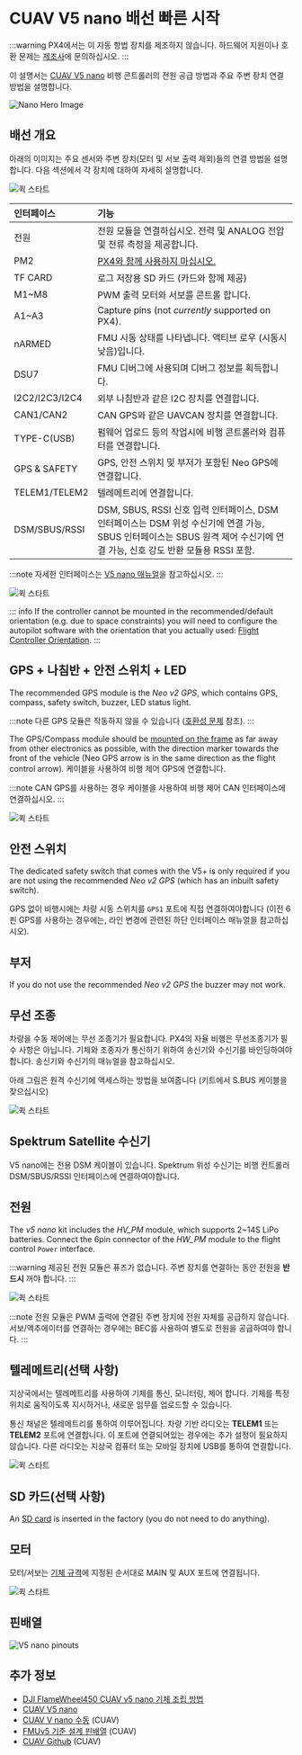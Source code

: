 # CUAV V5 nano 배선 빠른 시작

:::warning PX4에서는 이 자동 항법 장치를 제조하지 않습니다. 하드웨어 지원이나 호환 문제는 [제조사](https://store.cuav.net/)에 문의하십시오.
:::

이 설명서는 [ CUAV V5 nano](../flight_controller/cuav_v5_nano.md) 비행 콘트롤러의 전원 공급 방법과 주요 주변 장치 연결 방법을 설명합니다.

![Nano Hero Image](../../assets/flight_controller/cuav_v5_nano/v5_nano_01.png)

## 배선 개요

아래의 이미지는 주요 센서와 주변 장치(모터 및 서보 출력 제외)들의 연결 방법을 설명합니다. 다음 섹션에서 각 장치에 대하여 자세히 설명합니다.

![퀵 스타트](../../assets/flight_controller/cuav_v5_nano/connection/v5_nano_quickstart_02.png)

| 인터페이스           | 기능                                                                                                                  |
|:--------------- |:------------------------------------------------------------------------------------------------------------------- |
| 전원              | 전원 모듈을 연결하십시오. 전력 및 ANALOG 전압 및 전류 측정을 제공합니다.                                                                       |
| PM2             | [PX4와 함께 사용하지 마십시오.](../flight_controller/cuav_v5_nano.md#compatibility_pm2)                                        |
| TF CARD         | 로그 저장용 SD 카드 (카드와 함께 제공)                                                                                            |
| M1~M8           | PWM 출력 모터와 서보를 콘트롤 합니다.                                                                                             |
| A1~A3           | Capture pins (not _currently_ supported on PX4).                                                                    |
| nARMED          | FMU 시동 상태를 나타냅니다. 액티브 로우 (시동시 낮음)입니다.                                                                               |
| DSU7            | FMU 디버그에 사용되며 디버그 정보를 획득합니다.                                                                                        |
| I2C2/I2C3/I2C4  | 외부 나침반과 같은 I2C 장치를 연결합니다.                                                                                           |
| CAN1/CAN2       | CAN GPS와 같은 UAVCAN 장치를 연결합니다.                                                                                       |
| TYPE-C\(USB\) | 펌웨어 업로드 등의 작업시에 비행 콘트롤러와 컴퓨터를 연결합니다.                                                                                |
| GPS & SAFETY    | GPS, 안전 스위치 및 부저가 포함된 Neo GPS에 연결합니다.                                                                               |
| TELEM1/TELEM2   | 텔레메트리에 연결합니다.                                                                                                       |
| DSM/SBUS/RSSI   | DSM, SBUS, RSSI 신호 입력 인터페이스, DSM 인터페이스는 DSM 위성 수신기에 연결 가능, SBUS 인터페이스는 SBUS 원격 제어 수신기에 연결 가능, 신호 강도 반환 모듈용 RSSI 포함. |

:::note
자세한 인터페이스는 [V5 nano 매뉴얼](http://manual.cuav.net/V5-nano.pdf)을 참고하십시오.
:::

![퀵 스타트](../../assets/flight_controller/cuav_v5_nano/connection/v5_nano_quickstart_03.png)

::: info If the controller cannot be mounted in the recommended/default orientation (e.g. due to space constraints) you will need to configure the autopilot software with the orientation that you actually used: [Flight Controller Orientation](../gps_compass/rtk_gps.md).
:::

## GPS + 나침반 + 안전 스위치 + LED

The recommended GPS module is the _Neo v2 GPS_, which contains GPS, compass, safety switch, buzzer, LED status light.

:::note
다른 GPS 모듈은 작동하지 않을 수 있습니다 ([호환성 문제](../flight_controller/cuav_v5_nano.md#compatibility_gps) 참조).
:::

The GPS/Compass module should be [mounted on the frame](../assembly/mount_gps_compass.md) as far away from other electronics as possible, with the direction marker towards the front of the vehicle (Neo GPS arrow is in the same direction as the flight control arrow). 케이블을 사용하여 비행 제어 GPS에 연결합니다.

:::note
CAN GPS를 사용하는 경우 케이블을 사용하여 비행 제어 CAN 인터페이스에 연결하십시오.
:::

![퀵 스타트](../../assets/flight_controller/cuav_v5_nano/connection/v5_nano_quickstart_04.png)

## 안전 스위치

The dedicated safety switch that comes with the V5+ is only required if you are not using the recommended _Neo v2 GPS_ (which has an inbuilt safety switch).

GPS 없이 비행시에는 차량 시동 스위치를 `GPS1` 포트에 직접 연결하여야합니다 (이전 6 핀 GPS를 사용하는 경우에는,  라인 변경에 관련된 하단 인터페이스 매뉴얼을 참고하십시오).

## 부저

If you do not use the recommended _Neo v2 GPS_ the buzzer may not work.

## 무선 조종

차량을 수동 제어에는 무선 조종기가 필요합니다. PX4의 자율 비행은 무선조종기가 필수 사항은 아닙니다. 기체와 조종자가 통신하기 위하여 송신기와 수신기를 바인딩하여야 합니다. 송신기와 수신기의 매뉴얼을 참고하십시오.

아래 그림은 원격 수신기에 액세스하는 방법을 보여줍니다 (키트에서 S.BUS 케이블을 찾으십시오)

![퀵 스타트](../../assets/flight_controller/cuav_v5_nano/connection/v5_nano_quickstart_05.png)

## Spektrum Satellite 수신기

V5 nano에는 전용 DSM 케이블이 있습니다. Spektrum 위성 수신기는 비행 컨트롤러 DSM/SBUS/RSSI 인터페이스에 연결하여야합니다.

## 전원

The _v5 nano_ kit includes the _HV_PM_ module, which supports 2~14S LiPo batteries. Connect the 6pin connector of the _HW_PM_ module to the flight control `Power` interface.

:::warning
제공된 전원 모듈은 퓨즈가 없습니다. 주변 장치를 연결하는 동안 전원을 **반드시** 꺼야 합니다.
:::

![퀵 스타트](../../assets/flight_controller/cuav_v5_nano/connection/v5_nano_quickstart_06.png)

:::note
전원 모듈은 PWM 출력에 연결된 주변 장치에 전원 자체를 공급하지 않습니다.
서보/액추에이터를 연결하는 경우에는 BEC를 사용하여 별도로 전원을 공급하여야 합니다.
:::

## 텔레메트리(선택 사항)

지상국에서는 텔레메트리를 사용하여 기체를 통신, 모니터링, 제어 합니다. 기체를 특정 위치로 움직이도록 지시하거나, 새로운 임무를 업로드할 수 있습니다.

통신 채널은 텔레메트리를 통하여 이루어집니다. 차량 기반 라디오는 **TELEM1** 또는 **TELEM2** 포트에 연결합니다. 이 포트에 연결되어있는 경우에는 추가 설정이 필요하지 않습니다. 다른 라디오는 지상국 컴퓨터 또는 모바일 장치에 USB를 통하여 연결합니다.

![퀵 스타트](../../assets/flight_controller/cuav_v5_nano/connection/v5_nano_quickstart_07.png)

<a id="sd_card"></a>

## SD 카드(선택 사항)

An [SD card](../getting_started/px4_basic_concepts.md#sd-cards-removable-memory) is inserted in the factory (you do not need to do anything).

## 모터

모터/서보는 [기체 규격](../airframes/airframe_reference.md)에 지정된 순서대로 MAIN 및 AUX 포트에 연결됩니다.

![퀵 스타트](../../assets/flight_controller/cuav_v5_nano/connection/v5_nano_quickstart_06.png)

## 핀배열

![V5 nano pinouts](../../assets/flight_controller/cuav_v5_nano/v5_nano_pinouts.png)

## 추가 정보

- [DJI FlameWheel450 CUAV v5 nano 기체 조립 방법](../frames_multicopter/dji_f450_cuav_5nano.md)
- [CUAV V5 nano](../flight_controller/cuav_v5_nano.md)
- [CUAV V nano 수동](http://manual.cuav.net/V5-nano.pdf) (CUAV)
- [FMUv5 기준 설계 핀배열](https://docs.google.com/spreadsheets/d/1-n0__BYDedQrc_2NHqBenG1DNepAgnHpSGglke-QQwY/edit#gid=912976165) (CUAV)
- [CUAV Github](https://github.com/cuav) (CUAV)
